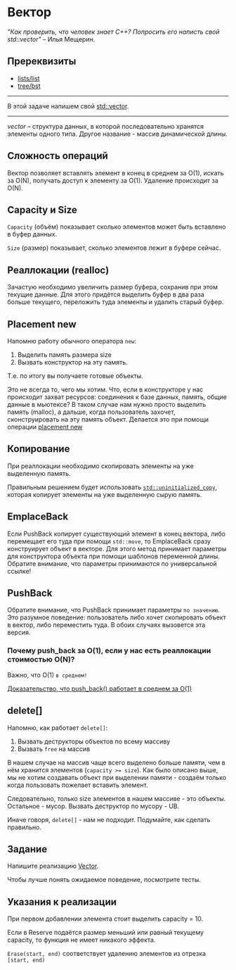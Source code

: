 # Вектор
_"Как проверить, что человек знает C++? Попросить его написть свой std::vector"_ – Илья Мещерин.

## Пререквизиты

- [lists/list](/tasks/lists/list)
- [tree/bst](/tasks/tree/bst)
---

В этой задаче напишем свой [std::vector](https://en.cppreference.com/w/cpp/container/vector).

---

*vector* – структура данных, в которой последовательно хранятся элементы одного типа. Другое название - массив динамической длины.

## Сложность операций

Вектор позволяет вставлять элемент в конец в среднем за O(1), искать за O(N), получать доступ к элементу за O(1). Удаление происходит за O(N).

## Capacity и Size
`Capacity` (объём) показывает сколько элементов может быть вставлено в буфер данных.

`Size` (размер) показывает, сколько элементов лежит в буфере сейчас.

## Реаллокации (realloc)
Зачастую необходимо увеличить размер буфера, сохранив при этом текущие данные. Для этого придётся выделить буфер в два раза больше текущего, переложить туда элементы и удалить старый буфер.

## Placement new

Напомню работу обычного оператора `new`:
1) Выделить память размера size
2) Вызвать конструктор на эту память.

Т.е. по итогу вы получаете готовые объекты.

Это не всегда то, чего мы хотим. Что, если в конструкторе у нас происходит захват ресурсов: соединения к базе данных, память, общие данные в мьютексе? В таком случае нам нужно просто выделить память (malloc), а дальше, когда пользователь захочет, сконструировать на эту память объект. Делается это при помощи операции [placement new](https://www.geeksforgeeks.org/placement-new-operator-cpp/)

## Копирование
При реаллокации необходимо скопировать элементы на уже выделенную память.

Правильным решением будет использовать [`std::uninitialized_copy`](https://en.cppreference.com/w/cpp/memory/uninitialized_copy), которая копирует элементы на уже выделенную сырую память.

## EmplaceBack

Если PushBack копирует существующий элемент в конец вектора, либо перемещает его туда при помощи `std::move`, то EmplaceBack сразу конструирует объект в векторе. Для этого метод принимает параметры для конструктора объекта при помощи шаблонов переменной длины. Обратите внимание, что параметры принимаются по универсальной ссылке!

## PushBack

Обратите внимание, что PushBack принимает параметры `по значению`. Это разумное поведение: пользователь либо хочет скопировать объект в вектор, либо переместить туда. В обоих случаях вызовется эта версия.

### Почему push_back за O(1), если у нас есть реаллокации стоимостью O(N)?

Важно, что O(1) `в среднем!`

[Доказательство, что push_back() работает в среднем за O(1)](https://cs.stackexchange.com/questions/9380/why-is-push-back-in-c-vectors-constant-amortized)

## delete[]

Напомню, как работает `delete[]`:
1) Вызвать деструкторы объектов по всему массиву
2) Вызвать `free` на массив

В нашем случае на массив чаще всего выделено больше памяти, чем в нём хранится элементов (`capacity >= size`). Как было описано выше, мы не хотим создавать объект при выделении памяти - создаём только когда пользовать пожелает вставить элемент.

Следовательно, только size элементов в нашем массиве - это объекты. Остальное - мусор. Вызвать деструктор по мусору - UB.

Иначе говоря, `delete[]` - нам не подходит. Подумайте, как сделать правильно.

## Задание

Напишите реализацию [Vector](vector.hpp).   

Чтобы лучше понять ожидаемое поведение, посмотрите тесты.

## Указания к реализации

При первом добавлении элемента стоит выделить capacity = 10.

Если в Reserve подаётся размер меньший или равный текущему capacity, то функция не имеет никакого эффекта.

`Erase(start, end)` соответствует удалению элементов из отрезка `[start, end)`